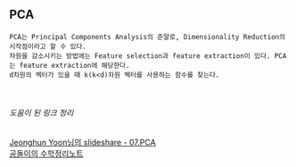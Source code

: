## PCA
    PCA는 Principal Components Analysis의 준말로, Dimensionality Reduction의 시작점이라고 할 수 있다. 
    차원을 감소시키는 방법에는 Feature selection과 feature extraction이 있다. PCA는 feature extraction에 해당한다.
    d차원의 벡터가 있을 때 k(k<d)차원 벡터를 사용하는 함수를 찾는다.
    
<br>

###### 도움이 된 링크 정리

[Jeonghun Yoon님의 slideshare - 07.PCA](https://www.slideshare.net/JeonghunYoon/07-pca) <br>
[공돌이의 수학정리노트](https://wikidocs.net/7646)
